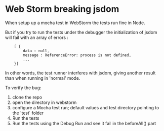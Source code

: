 # Web Storm breaking jsdom

When setup up a mocha test in WebStorm the tests run fine in Node.

But if you try to run the tests under the debugger the initialization of
jsdom will fail with an array of errors :

```
	[ {
		data : null,
		message : ReferenceError: process is not defined,
		...
	}]
```

In other words, the test runner interferes with jsdom, giving another result
than when running in 'normal' mode.

To verify the bug:
1. clone the repo
2. open the directory in webstorm
3. configure a Mocha test run; default values and test directory pointing to the 'test' folder
4. Run the tests
5. Run the tests using the Debug Run and see it fail in the beforeAll() part
